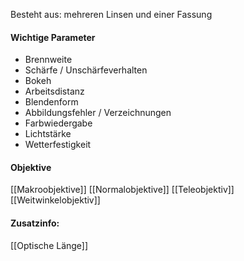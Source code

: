 Besteht aus: mehreren Linsen und einer Fassung

#### Wichtige Parameter
- Brennweite
- Schärfe / Unschärfeverhalten
- Bokeh
- Arbeitsdistanz
- Blendenform
- Abbildungsfehler / Verzeichnungen
- Farbwiedergabe
- Lichtstärke
- Wetterfestigkeit

#### Objektive
[[Makroobjektive]]
[[Normalobjektive]]
[[Teleobjektiv]]
[[Weitwinkelobjektiv]]

#### Zusatzinfo:
[[Optische Länge]]
